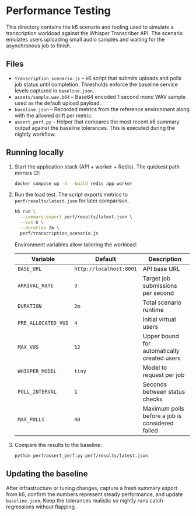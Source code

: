 # Performance Testing

This directory contains the k6 scenario and tooling used to simulate a transcription workload
against the Whisper Transcriber API. The scenario emulates users uploading small audio samples
and waiting for the asynchronous job to finish.

## Files

- `transcription_scenario.js` – k6 script that submits uploads and polls job status until
  completion. Thresholds enforce the baseline service levels captured in `baseline.json`.
- `assets/sample.wav.b64` – Base64 encoded 1 second mono WAV sample used as the default upload
  payload.
- `baseline.json` – Recorded metrics from the reference environment along with the allowed drift
  per metric.
- `assert_perf.py` – Helper that compares the most recent k6 summary output against the baseline
  tolerances. This is executed during the nightly workflow.

## Running locally

1. Start the application stack (API + worker + Redis). The quickest path mirrors CI:

   ```bash
   docker compose up -d --build redis app worker
   ```

2. Run the load test. The script exports metrics to `perf/results/latest.json` for later
   comparison.

   ```bash
   k6 run \
     --summary-export perf/results/latest.json \
     --vus 6 \
     --duration 2m \
     perf/transcription_scenario.js
   ```

   Environment variables allow tailoring the workload:

   | Variable | Default | Description |
   | --- | --- | --- |
   | `BASE_URL` | `http://localhost:8001` | API base URL |
   | `ARRIVAL_RATE` | `3` | Target job submissions per second |
   | `DURATION` | `2m` | Total scenario runtime |
   | `PRE_ALLOCATED_VUS` | `4` | Initial virtual users |
   | `MAX_VUS` | `12` | Upper bound for automatically created users |
   | `WHISPER_MODEL` | `tiny` | Model to request per job |
   | `POLL_INTERVAL` | `1` | Seconds between status checks |
   | `MAX_POLLS` | `40` | Maximum polls before a job is considered failed |

3. Compare the results to the baseline:

   ```bash
   python perf/assert_perf.py perf/results/latest.json
   ```

## Updating the baseline

After infrastructure or tuning changes, capture a fresh summary export from k6, confirm the
numbers represent steady performance, and update `baseline.json`. Keep the tolerances realistic so
nightly runs catch regressions without flapping.
